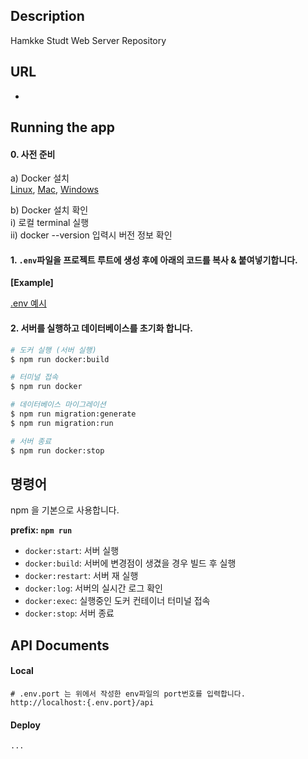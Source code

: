 ## Description

Hamkke Studt Web Server Repository

## URL
-

## Running the app

#### 0. 사전 준비

a) Docker 설치 <br/>
[Linux](https://docs.docker.com/desktop/install/linux-install/), 
[Mac](https://docs.docker.com/desktop/install/mac-install/), 
[Windows](https://docs.docker.com/desktop/install/windows-install/)

b) Docker 설치 확인 <br/>
  i) 로컬 terminal 실행 <br/>
  ii) docker --version 입력시 버전 정보 확인 <br/>


#### 1. `.env`파일을 프로젝트 루트에 생성 후에 아래의 코드를 복사 & 붙여넣기합니다.
<strong>[Example]</strong><br/>

[.env 예시](https://github.com/chipmunk-dev/hamkke-server/wiki/Create-%60.env%60-Template)

#### 2. 서버를 실행하고 데이터베이스를 초기화 합니다.

```bash
# 도커 실행 (서버 실행)
$ npm run docker:build

# 터미널 접속
$ npm run docker

# 데이터베이스 마이그레이션
$ npm run migration:generate
$ npm run migration:run

# 서버 종료
$ npm run docker:stop
```

## 명령어
npm 을 기본으로 사용합니다. <br />

**prefix: `npm run`**
- `docker:start`: 서버 실행
- `docker:build`: 서버에 변경점이 생겼을 경우 빌드 후 실행
- `docker:restart`: 서버 재 실행
- `docker:log`: 서버의 실시간 로그 확인
- `docker:exec`: 실행중인 도커 컨테이너 터미널 접속
- `docker:stop`: 서버 종료

## API Documents

#### Local
```URL
# .env.port 는 위에서 작성한 env파일의 port번호를 입력합니다.
http://localhost:{.env.port}/api
```

#### Deploy
```URL
...
```
